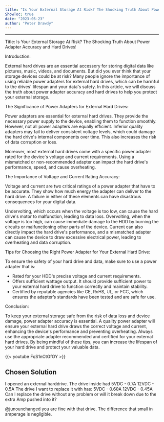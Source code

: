 ```yaml
---
title: "Is Your External Storage At Risk? The Shocking Truth About Power Adapter Accuracy and Hard Drives!"
ShowToc: true 
date: "2023-05-23"
author: "Peter Drawdy"
---
```

*****
Title: Is Your External Storage At Risk? The Shocking Truth About Power Adapter Accuracy and Hard Drives!

Introduction:

External hard drives are an essential accessory for storing digital data like pictures, music, videos, and documents. But did you ever think that your storage devices could be at risk? Many people ignore the importance of using reliable power adapters for external hard drives, which can be harmful to the drives' lifespan and your data's safety. In this article, we will discuss the truth about power adapter accuracy and hard drives to help you protect your external storage.

The Significance of Power Adapters for External Hard Drives:

Power adapters are essential for external hard drives. They provide the necessary power supply to the device, enabling them to function smoothly. However, not all power adapters are equally efficient. Inferior quality adapters may fail to deliver consistent voltage levels, which could damage the hard drive's internal components over time. This also increases the risk of data corruption or loss.

Moreover, most external hard drives come with a specific power adapter rated for the device's voltage and current requirements. Using a mismatched or non-recommended adapter can impact the hard drive's performance, speed, and cause overheating.

The Importance of Voltage and Current Rating Accuracy:

Voltage and current are two critical ratings of a power adapter that have to be accurate. They show how much energy the adapter can deliver to the hard drive. A failure in either of these elements can have disastrous consequences for your digital data.

Undervolting, which occurs when the voltage is too low, can cause the hard drive's motor to malfunction, leading to data loss. Overvolting, when the voltage is too high, can cause immediate damage to the HDD by burning the circuits or malfunctioning other parts of the device. Current can also directly impact the hard drive's performance, and a mismatched adapter can cause the device to draw excessive electrical power, leading to overheating and data corruption.

Tips for Choosing the Right Power Adapter for Your External Hard Drive:

To ensure the safety of your hard drive and data, make sure to use a power adapter that is:

- Rated for your HDD's precise voltage and current requirements.
- Offers sufficient wattage output. It should provide sufficient power to your external hard drive to function correctly and maintain stability.
- Certified by reputable agencies like CE, RoHS, UL, or FCC, which ensures the adapter’s standards have been tested and are safe for use.

Conclusion:

To keep your external storage safe from the risk of data loss and device damage, power adapter accuracy is essential. A quality power adapter will ensure your external hard drive draws the correct voltage and current, enhancing the device's performance and preventing overheating. Always use the appropriate adapter recommended and certified for your external hard drives. By being mindful of these tips, you can increase the lifespan of your hard drive and protect your valuable data.

{{< youtube FqS1nOtGfOY >}} 



## Chosen Solution
 I opened an external harddrive.
The drive inside had
5VDC - 0.7A
12VDC - 0.5A
The drive I want to replace it with has:
5VDC - 0.60A
12VDC - 0.45A
Can I replace the drive without any problem or will it break down due to the extra Amp pushed into it?

 @junounchanged you are fine with that drive. The difference that small in amperage is negligible.




